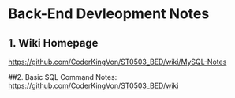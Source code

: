 # Back-End Devleopment Notes

## 1. Wiki Homepage
https://github.com/CoderKingVon/ST0503_BED/wiki/MySQL-Notes

##2. Basic SQL Command Notes: 
https://github.com/CoderKingVon/ST0503_BED/wiki

